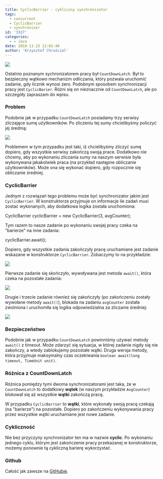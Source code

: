 ```yaml
---
title: CyclicBarrier - cykliczny synchronizator
tags:
  - concurrent
  - CyclicBarrier
  - synchronizer
id: '3327'
categories:
  - - Java
date: 2018-11-23 12:01:40
author: 'Krzysztof Chruściel'
---
```


![](http://codecouple.pl/wp-content/uploads/2017/02/java-logo.png)

Ostatnio poznanym sychronizatorem pracy był `CountDownLatch`. Był to bezpieczny wątkowo mechanizm odliczania, który pozwala uruchomić zadanie, gdy licznik wynosi zero. Podobnym sposobem synchronizacji pracy jest `CyclicBarier`. Różni się on nieznacznie od `CountDownLatch`, ale po szczegóły zapraszam do wpisu.
<!-- more -->
### Problem

Podobnie jak w przypadku `CountDownLatch` posiadamy trzy serwisy zliczające sumę użytkowników. Po zliczeniu tej sumy chcielibyśmy policzyć jej średnią:

![](http://codecouple.pl/wp-content/uploads/2018/11/Screen-Shot-2018-11-13-at-19.03.39-1024x403.png)

Problemem w tym przypadku jest taki, iż chcielibyśmy zliczyć sumę dopiero, gdy wszystkie serwisy zakończą swoją prace. Dodatkowo nie chcemy, aby po wykonaniu zliczania sumy na naszym serwisie była wykonywana jakakolwiek praca (na przykład następne obliczanie użytkowników). Może ona się wykonać dopiero, gdy rozpocznie się obliczanie średniej.

### CyclicBarrier

Jednym z rozwiązań tego problemu może być synchronizator jakim jest `CyclicBarrier`. W konstruktorze przyjmuje on informacje ile zadań musi zostać wykonanych, aby dodatkowa logika została uruchomiona:

CyclicBarrier cyclicBarrier = new CyclicBarrier(3, avgCounter);

Tym razem to nasze zadanie po wykonaniu swojej pracy czeka na "barierze" na inne zadania:

cyclicBarrier.await();

Dopiero, gdy wszystkie zadania zakończyły pracę uruchamiane jest zadanie wskazane w konstruktorze `CyclicBarrier`. Zobaczymy to na przykładzie:

![](http://codecouple.pl/wp-content/uploads/2018/11/Screen-Shot-2018-11-14-at-09.21.42-1024x531.png)

Pierwsze zadanie się skończyło, wywoływana jest metoda `await()`, która czeka na pozostałe zadania:

![](http://codecouple.pl/wp-content/uploads/2018/11/Screen-Shot-2018-11-14-at-09.45.15-1024x534.png)

Drugie i trzecie zadanie również się zakończyły (po zakończeniu zostały wywołane metody `await()`), blokada na zadaniu `avgCounter` została zwolniona i uruchomiła się logika odpowiedzialna za zliczanie średniej:

![](http://codecouple.pl/wp-content/uploads/2018/11/Screen-Shot-2018-11-14-at-09.57.38-1024x425.png)

### Bezpieczeństwo

Podobnie jak w przypadku `CountDownLatch` powinniśmy używać metody `await()` z timeout. Może zdarzyć się sytuacja, w której zadanie nigdy się nie zakończy, a wtedy zablokujemy pozostałe wątki. Druga wersja metody, która przyjmuje maksymalny czas oczekiwania `boolean await(long timeout, TimeUnit unit)`.

### Różnica z CountDownLatch

Różnica pomiędzy tymi dwoma synchronizatorami jest taka, że w `CountDownLatch` to dodatkowy **wątek** (w naszym przykładzie `AvgCounter`) blokował się aż wszystkie **wątki** zakończą pracę.

W przypadku `CyclicBarrier` to **wątki**, które wykonały swoją pracę czekają (na "barierze") na pozostałe. Dopiero po zakończeniu wykonywania pracy przez wszystkie wątki uruchamiane jest nowe zadanie.

### Cykliczność

Nie bez przyczyny synchronizator ten ma w nazwie **cyclic**. Po wykonaniu jednego cyklu, którym jest zakończenie pracy przekazanej w konstruktorze, możemy ponownie tą cykliczną barierę wykorzystać.

### Github

Całość jak zawsze na [GitHubie](https://github.com/kchrusciel/CodeCouple/tree/master/CyclicBarrier).